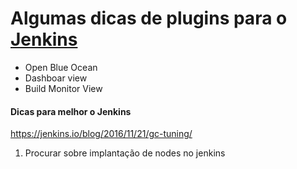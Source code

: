 # Algumas dicas de plugins para o [Jenkins](https://plugins.jenkins.io)


* Open Blue Ocean
* Dashboar view
* Build Monitor View

#### Dicas para melhor o Jenkins
https://jenkins.io/blog/2016/11/21/gc-tuning/

1. Procurar sobre implantação de nodes no jenkins
